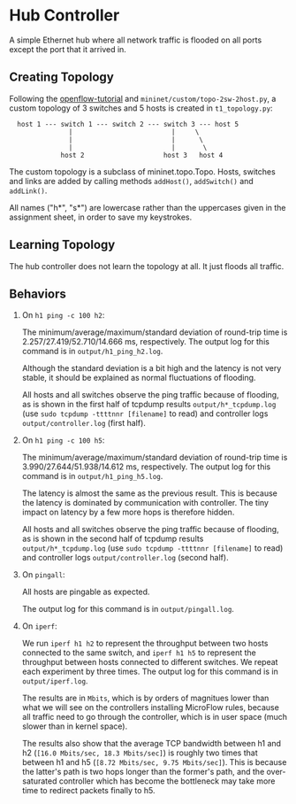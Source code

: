 # Hub Controller

A simple Ethernet hub where all network traffic is flooded on all ports except the port that it arrived in.

## Creating Topology

Following the [openflow-tutorial](https://github.com/mininet/openflow-tutorial/wiki/Router-Exercise) and `mininet/custom/topo-2sw-2host.py`, a custom topology of 3 switches and 5 hosts is created in `t1_topology.py`:

```
  host 1 --- switch 1 --- switch 2 --- switch 3 --- host 5
               |                         |     \
               |                         |      \
               |                         |       \
             host 2                    host 3   host 4
```

The custom topology is a subclass of mininet.topo.Topo. Hosts, switches and links are added by calling methods `addHost()`, `addSwitch()` and `addLink()`.

All names ("h\*", "s\*") are lowercase rather than the uppercases given in the assignment sheet, in order to save my keystrokes.

## Learning Topology

The hub controller does not learn the topology at all. It just floods all traffic.

## Behaviors

1. On `h1 ping -c 100 h2`:

    The minimum/average/maximum/standard deviation of round-trip time is 2.257/27.419/52.710/14.666 ms, respectively. The output log for this command is in `output/h1_ping_h2.log`.

    Although the standard deviation is a bit high and the latency is not very stable, it should be explained as normal fluctuations of flooding.

    All hosts and all switches observe the ping traffic because of flooding, as is shown in the first half of tcpdump results `output/h*_tcpdump.log` (use `sudo tcpdump -ttttnnr [filename]` to read) and controller logs `output/controller.log` (first half).

2. On `h1 ping -c 100 h5`:

    The minimum/average/maximum/standard deviation of round-trip time is 3.990/27.644/51.938/14.612 ms, respectively. The output log for this command is in `output/h1_ping_h5.log`.

    The latency is almost the same as the previous result. This is because the latency is dominated by communication with controller. The tiny impact on latency by a few more hops is therefore hidden.

    All hosts and all switches observe the ping traffic because of flooding, as is shown in the second half of tcpdump results `output/h*_tcpdump.log` (use `sudo tcpdump -ttttnnr [filename]` to read) and controller logs `output/controller.log` (second half).

3. On `pingall`:
 
    All hosts are pingable as expected.

    The output log for this command is in `output/pingall.log`.

4. On `iperf`:
 
    We run `iperf h1 h2` to represent the throughput between two hosts connected to the same switch, and `iperf h1 h5` to represent the throughput between hosts connected to different switches. We repeat each experiment by three times. The output log for this command is in `output/iperf.log`. 

    The results are in `Mbits`, which is by orders of magnitues lower than what we will see on the controllers installing MicroFlow rules, because all traffic need to go through the controller, which is in user space (much slower than in kernel space).

    The results also show that the average TCP bandwidth between h1 and h2 (`[16.0 Mbits/sec, 18.3 Mbits/sec]`) is roughly two times that between h1 and h5 (`[8.72 Mbits/sec, 9.75 Mbits/sec]`). This is because the latter's path is two hops longer than the former's path, and the over-saturated controller which has become the bottleneck may take more time to redirect packets finally to h5.

